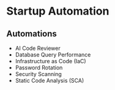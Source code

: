 # Startup Automation

## Automations

- AI Code Reviewer
- Database Query Performance
- Infrastructure as Code (IaC)
- Password Rotation
- Security Scanning
- Static Code Analysis (SCA)
